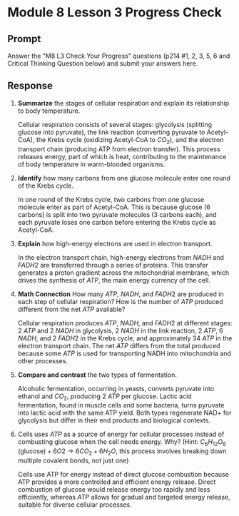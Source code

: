# Module 8 Lesson 3 Progress Check

## Prompt

Answer the "M8 L3 Check Your Progress" questions (p214 #1, 2, 3, 5, 6 and Critical Thinking Question below) and submit your answers here.

## Response

1. **Summarize** the stages of cellular respiration and explain its relationship to body temperature.

    Cellular respiration consists of several stages: glycolysis (splitting glucose into pyruvate), the link reaction (converting pyruvate to Acetyl-CoA), the Krebs cycle (oxidizing Acetyl-CoA to $CO_2$), and the electron transport chain (producing ATP from electron transfer). This process releases energy, part of which is heat, contributing to the maintenance of body temperature in warm-blooded organisms.

2. **Identify** how many carbons from one glucose molecule enter one round of the Krebs cycle.

    In one round of the Krebs cycle, two carbons from one glucose molecule enter as part of Acetyl-CoA. This is because glucose (6 carbons) is split into two pyruvate molecules (3 carbons each), and each pyruvate loses one carbon before entering the Krebs cycle as Acetyl-CoA.

3. **Explain** how high-energy electrons are used in electron transport.

    In the electron transport chain, high-energy electrons from $NADH$ and $FADH2$ are transferred through a series of proteins. This transfer generates a proton gradient across the mitochondrial membrane, which drives the synthesis of $ATP$, the main energy currency of the cell.

4. **Math Connection** How many $ATP$, $NADH$, and $FADH2$ are produced in each step of cellular respiration? How is the number of $ATP$ produced different from the net $ATP$ available?

    Cellular respiration produces $ATP$, $NADH$, and $FADH2$ at different stages: 2 $ATP$ and 2 $NADH$ in glycolysis, 2 $NADH$ in the link reaction, 2 $ATP$, 6 $NADH$, and 2 $FADH2$ in the Krebs cycle, and approximately 34 $ATP$ in the electron transport chain. The net $ATP$ differs from the total produced because some $ATP$ is used for transporting NADH into mitochondria and other processes.

5. **Compare and contrast** the two types of fermentation.

    Alcoholic fermentation, occurring in yeasts, converts pyruvate into ethanol and $CO_2$, producing 2 $ATP$ per glucose. Lactic acid fermentation, found in muscle cells and some bacteria, turns pyruvate into lactic acid with the same ATP yield. Both types regenerate NAD+ for glycolysis but differ in their end products and biological contexts.

6. Cells uses $ATP$ as a source of energy for cellular processes instead of combusting glucose when the cell needs energy. Why? (Hint: $C_6H_{12}O_6 \text{ (glucose)} + 6O2 \rightarrow 6CO_2 + 6H_2O$, this process involves breaking down multiple covalent bonds, not just one)

    Cells use ATP for energy instead of direct glucose combustion because ATP provides a more controlled and efficient energy release. Direct combustion of glucose would release energy too rapidly and less efficiently, whereas $ATP$ allows for gradual and targeted energy release, suitable for diverse cellular processes.